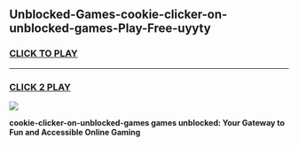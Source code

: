 
## Unblocked-Games-cookie-clicker-on-unblocked-games-Play-Free-uyyty
<h3>
<a href="https://premium76.site?title=cookie-clicker-on-unblocked-games&ref=21A">CLICK TO PLAY</a></h3>
<hr>

<h3>
<a href="https://premium76.site?title=cookie-clicker-on-unblocked-games&ref=21A">CLICK 2 PLAY</a>
  
</h3>

<a href="https://premium76.site?title=cookie-clicker-on-unblocked-games&ref=21A"><img src="https://clearcache.store/games.png"></a>


**cookie-clicker-on-unblocked-games games unblocked: Your Gateway to Fun and Accessible Online Gaming**
